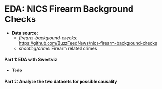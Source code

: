 # EDA: NICS Firearm Background Checks

- **Data source:**
    * *firearm-background-checks:* https://github.com/BuzzFeedNews/nics-firearm-background-checks
    * *shooting/crime:* Firearm related crimes

#### Part 1: EDA with Sweetviz

- **Todo**

#### Part 2: Analyse the two datasets for possible causality